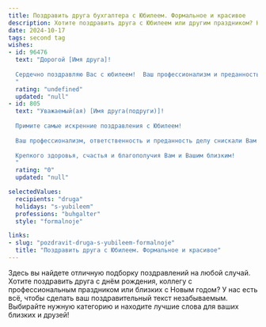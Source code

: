 ```yaml
---
title: Поздравить друга бухгалтера с Юбилеем. Формальное и красивое
description: Хотите поздравить друга с Юбилеем или другим праздником? Наш ИИ создаст незабываемое поздравление, а вы обязательно выделитесь среди других.  
date: 2024-10-17
tags: second tag
wishes:
- id: 96476
  text: "Дорогой [Имя друга]!
  
  Сердечно поздравляю Вас с юбилеем!  Ваш профессионализм и преданность делу бухгалтерского учета заслуживают глубокого уважения.  Желаю Вам крепкого здоровья, благополучия, новых профессиональных достижений и  многих лет радости и счастья! Пусть Ваша жизнь будет наполнена яркими событиями и успехами!
  "
  rating: "undefined"
  updated: "null"
- id: 805
  text: "Уважаемый(ая) [Имя друга(подруги)]!
  
  Примите самые искренние поздравления с Юбилеем!
  
  Ваш профессионализм, ответственность и преданность делу снискали Вам заслуженное уважение коллег. Желаем Вам и впредь с легкостью решать самые сложные задачи, неизменно добиваясь блестящих результатов. Пусть Ваш путь будет отмечен новыми достижениями, а каждый день приносит радость и удовлетворение от любимого дела.
  
  Крепкого здоровья, счастья и благополучия Вам и Вашим близким!
  "
  rating: "0"
  updated: "null"

selectedValues:
  recipients: "druga"
  holidays: "s-yubileem"
  professions: "buhgalter"
  style: "formalnoje"

links:
- slug: "pozdravit-druga-s-yubileem-formalnoje"
  title: "Поздравить друга с Юбилеем. Формальное и красивое"
---
```


Здесь вы найдете отличную подборку поздравлений на любой случай. 
Хотите поздравить друга с днём рождения, коллегу с профессиональным праздником или близких с Новым годом? У нас есть всё, чтобы сделать ваш поздравительный текст незабываемым. Выбирайте нужную категорию и находите лучшие слова для ваших близких и друзей!
